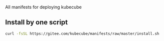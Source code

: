 All manifests for deploying kubecube

## Install by one script
```bash
curl -fsSL https://gitee.com/kubecube/manifests/raw/master/install.sh | bash
```